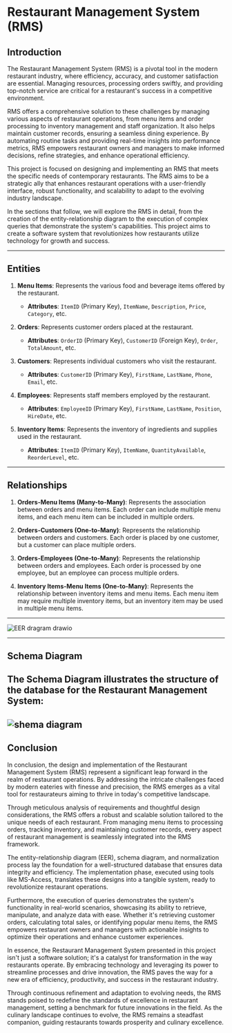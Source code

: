 # Restaurant Management System (RMS)

## Introduction

The Restaurant Management System (RMS) is a pivotal tool in the modern restaurant industry, where efficiency, accuracy, and customer satisfaction are essential. Managing resources, processing orders swiftly, and providing top-notch service are critical for a restaurant's success in a competitive environment.

RMS offers a comprehensive solution to these challenges by managing various aspects of restaurant operations, from menu items and order processing to inventory management and staff organization. It also helps maintain customer records, ensuring a seamless dining experience. By automating routine tasks and providing real-time insights into performance metrics, RMS empowers restaurant owners and managers to make informed decisions, refine strategies, and enhance operational efficiency.

This project is focused on designing and implementing an RMS that meets the specific needs of contemporary restaurants. The RMS aims to be a strategic ally that enhances restaurant operations with a user-friendly interface, robust functionality, and scalability to adapt to the evolving industry landscape.

In the sections that follow, we will explore the RMS in detail, from the creation of the entity-relationship diagram to the execution of complex queries that demonstrate the system's capabilities. This project aims to create a software system that revolutionizes how restaurants utilize technology for growth and success.

---

## Entities

1. **Menu Items**: Represents the various food and beverage items offered by the restaurant.
   - **Attributes**: `ItemID` (Primary Key), `ItemName`, `Description`, `Price`, `Category`, etc.

2. **Orders**: Represents customer orders placed at the restaurant.
   - **Attributes**: `OrderID` (Primary Key), `CustomerID` (Foreign Key), `Order`, `TotalAmount`, etc.

3. **Customers**: Represents individual customers who visit the restaurant.
   - **Attributes**: `CustomerID` (Primary Key), `FirstName`, `LastName`, `Phone`, `Email`, etc.

4. **Employees**: Represents staff members employed by the restaurant.
   - **Attributes**: `EmployeeID` (Primary Key), `FirstName`, `LastName`, `Position`, `HireDate`, etc.

5. **Inventory Items**: Represents the inventory of ingredients and supplies used in the restaurant.
   - **Attributes**: `ItemID` (Primary Key), `ItemName`, `QuantityAvailable`, `ReorderLevel`, etc.

---

## Relationships

1. **Orders-Menu Items (Many-to-Many)**: Represents the association between orders and menu items. Each order can include multiple menu items, and each menu item can be included in multiple orders.

2. **Orders-Customers (One-to-Many)**: Represents the relationship between orders and customers. Each order is placed by one customer, but a customer can place multiple orders.

3. **Orders-Employees (One-to-Many)**: Represents the relationship between orders and employees. Each order is processed by one employee, but an employee can process multiple orders.

4. **Inventory Items-Menu Items (One-to-Many)**: Represents the relationship between inventory items and menu items. Each menu item may require multiple inventory items, but an inventory item may be used in multiple menu items.

---
![EER dragram drawio](https://github.com/user-attachments/assets/435dfd97-52ec-401c-8ece-0779aab8e288)

---

## Schema Diagram

The Schema Diagram illustrates the structure of the database for the Restaurant Management System:
---
![shema diagram](https://github.com/user-attachments/assets/de2d6fdb-5e52-4409-bc17-e34711a74962)
---
## Conclusion

In conclusion, the design and implementation of the Restaurant Management System (RMS) represent a significant leap forward in the realm of restaurant operations. By addressing the intricate challenges faced by modern eateries with finesse and precision, the RMS emerges as a vital tool for restaurateurs aiming to thrive in today's competitive landscape.

Through meticulous analysis of requirements and thoughtful design considerations, the RMS offers a robust and scalable solution tailored to the unique needs of each restaurant. From managing menu items to processing orders, tracking inventory, and maintaining customer records, every aspect of restaurant management is seamlessly integrated into the RMS framework.

The entity-relationship diagram (EER), schema diagram, and normalization process lay the foundation for a well-structured database that ensures data integrity and efficiency. The implementation phase, executed using tools like MS-Access, translates these designs into a tangible system, ready to revolutionize restaurant operations.

Furthermore, the execution of queries demonstrates the system's functionality in real-world scenarios, showcasing its ability to retrieve, manipulate, and analyze data with ease. Whether it's retrieving customer orders, calculating total sales, or identifying popular menu items, the RMS empowers restaurant owners and managers with actionable insights to optimize their operations and enhance customer experiences.

In essence, the Restaurant Management System presented in this project isn't just a software solution; it's a catalyst for transformation in the way restaurants operate. By embracing technology and leveraging its power to streamline processes and drive innovation, the RMS paves the way for a new era of efficiency, productivity, and success in the restaurant industry.

Through continuous refinement and adaptation to evolving needs, the RMS stands poised to redefine the standards of excellence in restaurant management, setting a benchmark for future innovations in the field. As the culinary landscape continues to evolve, the RMS remains a steadfast companion, guiding restaurants towards prosperity and culinary excellence.



